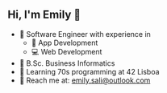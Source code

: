 ## Hi, I'm Emily 👋



- 👯 Software Engineer with experience in 
    - 📱 App Development
    - 💻 Web Development
- 📜 B.Sc. Business Informatics
- 🌱 Learning 70s programming at 42 Lisboa
- 💬 Reach me at: emily.sali@outlook.com

